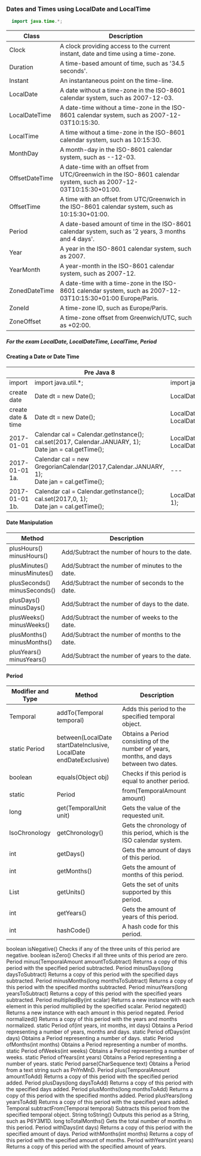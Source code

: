 ### Dates and Times using LocalDate and LocalTime

```java
  import java.time.*;
```

|Class | Description |
| --- | --- |
|Clock | A clock providing access to the current instant, date and time using a time-zone. |
|Duration | A time-based amount of time, such as '34.5 seconds'. |
|Instant | An instantaneous point on the time-line. |
|LocalDate | A date without a time-zone in the ISO-8601 calendar system, such as 2007-12-03. |
|LocalDateTime | A date-time without a time-zone in the ISO-8601 calendar system, such as 2007-12-03T10:15:30. |
|LocalTime | A time without a time-zone in the ISO-8601 calendar system, such as 10:15:30. |
|MonthDay | A month-day in the ISO-8601 calendar system, such as --12-03.|
|OffsetDateTime | A date-time with an offset from UTC/Greenwich in the ISO-8601 calendar system, such as 2007-12-03T10:15:30+01:00.|
|OffsetTime | A time with an offset from UTC/Greenwich in the ISO-8601 calendar system, such as 10:15:30+01:00. |
|Period | A date-based amount of time in the ISO-8601 calendar system, such as '2 years, 3 months and 4 days'. |
|Year | A year in the ISO-8601 calendar system, such as 2007. |
|YearMonth | A year-month in the ISO-8601 calendar system, such as 2007-12. |
|ZonedDateTime | A date-time with a time-zone in the ISO-8601 calendar system, such as 2007-12-03T10:15:30+01:00 Europe/Paris. |
|ZoneId | A time-zone ID, such as Europe/Paris. |
|ZoneOffset | A time-zone offset from Greenwich/UTC, such as +02:00. |  

##### For the exam LocalDate, LocalDateTime, LocalTime, Period  


#### Creating a Date or Date Time
| | Pre Java 8 | Java 8 |
| --- | --- | ---|
|import | import java.util.\*; | import java.time.\*; |
|create date | Date dt = new Date(); | LocalDate dt = LocalDate.now(); |
|create date & time | Date dt = new Date(); | LocalDateTime dt = LocalDateTime.now(); |
|2017-01-01| Calendar cal = Calendar.getInstance();<br/>cal.set(2017, Calendar.JANUARY, 1);<br/>Date jan = cal.getTime(); | LocalDate jan = LocalDate.of(2017,Month.JANUARY,1);|
|2017-01-01<br/>1a.| Calendar cal = new GregorianCalendar(2017,Calendar.JANUARY, 1);<br/>Date jan = cal.getTime(); | --- |
|2017-01-01<br/>1b.| Calendar cal = Calendar.getInstance();<br/>cal.set(2017,0, 1);<br/>Date jan = cal.getTime(); | LocalDate jan = LocalDate.of(2017, 1, 1); |

#### Date Manipulation
|Method|Description|
| --- | ---|
|plusHours()<br/>minusHours()|Add/Subtract the number of hours to the date.|
|plusMinutes()<br/>minusMinutes()|Add/Subtract the number of minutes to the date.|
|plusSeconds()<br/>minusSeconds()|Add/Subtract the number of seconds to the date.|
|plusDays()<br/>minusDays()|Add/Subtract the number of days to the date.|
|plusWeeks()<br/>minusWeeks()|Add/Subtract the number of weeks to the date.|
|plusMonths()<br/>minusMonths()|Add/Subtract the number of months to the date.|
|plusYears()<br/>minusYears()|Add/Subtract the number of years to the date.|

#### Period
|Modifier and Type| Method | Description|
| --- | --- | --- |
|Temporal |addTo(Temporal temporal) |Adds this period to the specified temporal object.|
|static Period|	between(LocalDate startDateInclusive, LocalDate endDateExclusive)|Obtains a Period consisting of the number of years, months, and days between two dates.|
|boolean |equals(Object obj) |Checks if this period is equal to another period.|
|static |Period |from(TemporalAmount amount) |Obtains an instance of Period from a temporal amount.|
|long |	get(TemporalUnit unit) | Gets the value of the requested unit.|
|IsoChronology |getChronology()|Gets the chronology of this period, which is the ISO calendar system.|
|int |getDays() |Gets the amount of days of this period.|
|int |	getMonths() | Gets the amount of months of this period. |
|List<TemporalUnit> |	getUnits() | Gets the set of units supported by this period.|
|int | getYears() | Gets the amount of years of this period. |
|int | hashCode() | A hash code for this period. |
boolean 	isNegative()
Checks if any of the three units of this period are negative.
boolean 	isZero()
Checks if all three units of this period are zero.
Period 	minus(TemporalAmount amountToSubtract)
Returns a copy of this period with the specified period subtracted.
Period 	minusDays(long daysToSubtract)
Returns a copy of this period with the specified days subtracted.
Period 	minusMonths(long monthsToSubtract)
Returns a copy of this period with the specified months subtracted.
Period 	minusYears(long yearsToSubtract)
Returns a copy of this period with the specified years subtracted.
Period 	multipliedBy(int scalar)
Returns a new instance with each element in this period multiplied by the specified scalar.
Period 	negated()
Returns a new instance with each amount in this period negated.
Period 	normalized()
Returns a copy of this period with the years and months normalized.
static Period 	of(int years, int months, int days)
Obtains a Period representing a number of years, months and days.
static Period 	ofDays(int days)
Obtains a Period representing a number of days.
static Period 	ofMonths(int months)
Obtains a Period representing a number of months.
static Period 	ofWeeks(int weeks)
Obtains a Period representing a number of weeks.
static Period 	ofYears(int years)
Obtains a Period representing a number of years.
static Period 	parse(CharSequence text)
Obtains a Period from a text string such as PnYnMnD.
Period 	plus(TemporalAmount amountToAdd)
Returns a copy of this period with the specified period added.
Period 	plusDays(long daysToAdd)
Returns a copy of this period with the specified days added.
Period 	plusMonths(long monthsToAdd)
Returns a copy of this period with the specified months added.
Period 	plusYears(long yearsToAdd)
Returns a copy of this period with the specified years added.
Temporal 	subtractFrom(Temporal temporal)
Subtracts this period from the specified temporal object.
String 	toString()
Outputs this period as a String, such as P6Y3M1D.
long 	toTotalMonths()
Gets the total number of months in this period.
Period 	withDays(int days)
Returns a copy of this period with the specified amount of days.
Period 	withMonths(int months)
Returns a copy of this period with the specified amount of months.
Period 	withYears(int years)
Returns a copy of this period with the specified amount of years.

